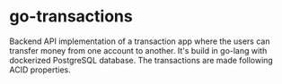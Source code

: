 # go-transactions
Backend API implementation of a transaction app where the users can transfer money from one account to another. It's build in go-lang with dockerized PostgreSQL database. The transactions are made following ACID properties.
